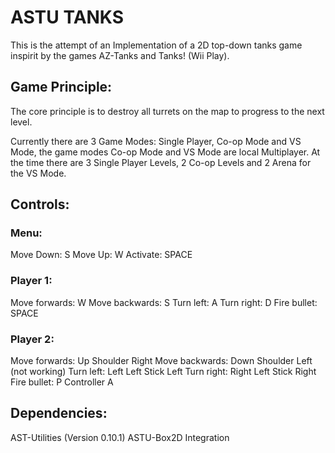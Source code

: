 # ASTU TANKS

This is the attempt of an Implementation of a 2D top-down tanks game inspirit by the games
AZ-Tanks and Tanks! (Wii Play).

## Game Principle:

The core principle is to destroy all turrets on the map to progress to the next level.

Currently there are 3 Game Modes: Single Player, Co-op Mode and VS Mode,
the game modes Co-op Mode and VS Mode are local Multiplayer.
At the time there are 3 Single Player Levels, 2 Co-op Levels and 2 Arena for the VS Mode.

## Controls:

### Menu:

Move Down:	S
Move Up:	W
Activate:	SPACE

### Player 1:

Move forwards:	W
Move backwards:	S
Turn left:	A
Turn right:	D
Fire bullet:	SPACE

### Player 2:

Move forwards:	Up 		Shoulder Right
Move backwards:	Down		Shoulder Left (not working)
Turn left:	Left		Left Stick Left
Turn right:	Right		Left Stick Right
Fire bullet:	P       	Controller A

## Dependencies:

AST-Utilities (Version 0.10.1)
ASTU-Box2D Integration
